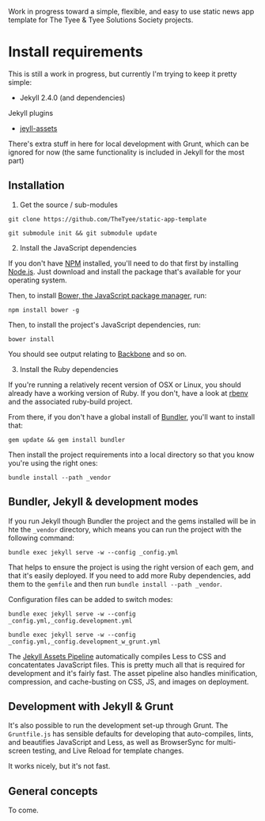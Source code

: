 
Work in progress toward a simple, flexible, and easy to use static news app template for The Tyee & Tyee Solutions Society projects.

# Install requirements

This is still a work in progress, but currently I'm trying to keep it pretty simple:
* Jekyll 2.4.0 (and dependencies)

Jekyll plugins
* [jeyll-assets](https://github.com/ixti/jekyll-assets)

There's extra stuff in here for local development with Grunt, which can be ignored for now (the same functionality is included in Jekyll for the most part)

## Installation

1. Get the source / sub-modules

`git clone https://github.com/TheTyee/static-app-template`

`git submodule init && git submodule update`

2. Install the JavaScript dependencies

If you don't have [NPM](https://www.npmjs.org/) installed, you'll need to do that first by installing [Node.js](http://nodejs.org/). Just download and install the package that's available for your operating system.

Then, to install [Bower, the JavaScript package manager](http://bower.io/), run:

`npm install bower -g`

Then, to install the project's JavaScript dependencies, run:

`bower install`

You should see output relating to [Backbone](http://backbonejs.org/) and so on.

3. Install the Ruby dependencies

If you're running a relatively recent version of OSX or Linux, you should already have a working version of Ruby. If you don't, have a look at [rbenv](https://github.com/sstephenson/rbenv) and the associated ruby-build project.

From there, if you don't have a global install of [Bundler](http://bundler.io/), you'll want to install that:

`gem update && gem install bundler`

Then install the project requirements into a local directory so that you know you're using the right ones:

`bundle install --path _vendor`

## Bundler, Jekyll & development modes

If you run Jekyll though Bundler the project and the gems installed will be in hte the `_vendor` directory, which means you can run the project with the following command:

`bundle exec jekyll serve -w --config _config.yml`

That helps to ensure the project is using the right version of each gem, and that it's easily deployed. If you need to add more Ruby dependencies, add them to the `gemfile` and then run `bundle install --path _vendor`.

Configuration files can be added to switch modes:

`bundle exec jekyll serve -w --config _config.yml,_config.development.yml`

`bundle exec jekyll serve -w --config _config.yml,_config.development_w_grunt.yml`

The [Jekyll Assets Pipeline](http://ixti.net/jekyll-assets/) automatically compiles Less to CSS and concatentates JavaScript files. This is pretty much all that is required for development and it's fairly fast. The asset pipeline also handles minification, compression, and cache-busting on CSS, JS, and images on deployment.

## Development with Jekyll & Grunt

It's also possible to run the development set-up through Grunt. The `Gruntfile.js` has sensible defaults for developing that auto-compiles, lints, and beautifies JavaScript and Less, as well as BrowserSync for multi-screen testing, and Live Reload for template changes.

It works nicely, but it's not fast.

## General concepts

To come.
